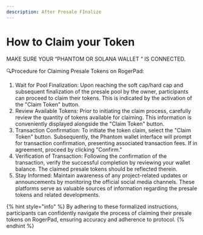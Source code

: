 ```yaml
---
description: After Presale FInalize
---
```


# How to Claim your Token

MAKE SURE YOUR “PHANTOM OR SOLANA WALLET “ IS CONNECTED.

🔍Procedure for Claiming Presale Tokens on RogerPad:

1. Wait for Pool Finalization: Upon reaching the soft cap/hard cap and subsequent finalization of the presale pool by the owner, participants can proceed to claim their tokens. This is indicated by the activation of the "Claim Token" button.
2. Review Available Tokens: Prior to initiating the claim process, carefully review the quantity of tokens available for claiming. This information is conveniently displayed alongside the "Claim Token" button.
3. Transaction Confirmation: To initiate the token claim, select the "Claim Token" button. Subsequently, the Phantom wallet interface will prompt for transaction confirmation, presenting associated transaction fees. If in agreement, proceed by clicking "Confirm."
4. Verification of Transaction: Following the confirmation of the transaction, verify the successful completion by reviewing your wallet balance. The claimed presale tokens should be reflected therein.
5. Stay Informed: Maintain awareness of any project-related updates or announcements by monitoring the official social media channels. These platforms serve as valuable sources of information regarding the presale tokens and related developments.



{% hint style="info" %}
By adhering to these formalized instructions, participants can confidently navigate the process of claiming their presale tokens on RogerPad, ensuring accuracy and adherence to protocol.
{% endhint %}
